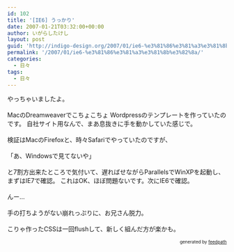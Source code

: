 ```yaml
---
id: 102
title: '[IE6] うっかり'
date: 2007-01-21T03:32:00+00:00
author: いがらしたけし
layout: post
guid: 'http://indigo-design.org/2007/01/ie6-%e3%81%86%e3%81%a3%e3%81%8b%e3%82%8a/'
permalink: '/2007/01/ie6-%e3%81%86%e3%81%a3%e3%81%8b%e3%82%8a/'
categories:
  - 日々
tags:
  - 日々
---
```

やっちゃいましたよ。
<br />
<br />MacのDreamweaverでこちょこちょ
Wordpressのテンプレートを作っていたのです。
自社サイト用なんで、まあ息抜きに手を動かしていた感じで。
<br />
<br />検証はMacのFirefoxと、時々Safariでやっていたのですが、
<br />
<br />「あ、Windowsで見てないや」
<br />
<br />と7割方出来たところで気付いて、遅ればせながらParallelsでWinXPを起動し、まずはIE7で確認。
これはOK、ほぼ問題ないです。次にIE6で確認。
<br />
<br />んー…
<br />
<br />手の打ちようがない崩れっぷりに、お兄さん脱力。
<br />
<br />こりゃ作ったCSSは一回flushして、新しく組んだ方が楽かも。
<div style="text-align: right;font-size: 10px">
&nbsp;&nbsp;<span>generated by <a href="http://feedpath.jp">feedpath</a></span>
</div>